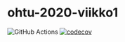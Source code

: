 # ohtu-2020-viikko1

![GitHub Actions](https://github.com/tikibeni/ohtu-2020-viikko1/workflows/Java%20CI%20with%20Gradle/badge.svg)
[![codecov](https://codecov.io/gh/tikibeni/ohtu-2020-viikko1/branch/main/graph/badge.svg?token=SVU2WQTAI9)](undefined)
